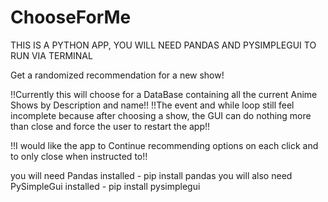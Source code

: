 # ChooseForMe

THIS IS A PYTHON APP, YOU WILL NEED PANDAS AND PYSIMPLEGUI TO RUN VIA TERMINAL

Get a randomized recommendation for a new show!

!!Currently this will choose for a DataBase containing all the current Anime Shows by Description and name!!
!!The event and while loop still feel incomplete because after choosing a show, the GUI can do nothing more than close and force the user to restart the app!! 

!!I would like the app to Continue recommending options on each click and to only close when instructed to!!


you will need Pandas installed - pip install pandas
you will also need PySimpleGui installed - pip install pysimplegui
